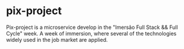 # pix-project
Pix-project is a microservice develop in the "Imersão Full Stack &amp;&amp; Full Cycle" week. A week of immersion, where several of the technologies widely used in the job market are applied.
